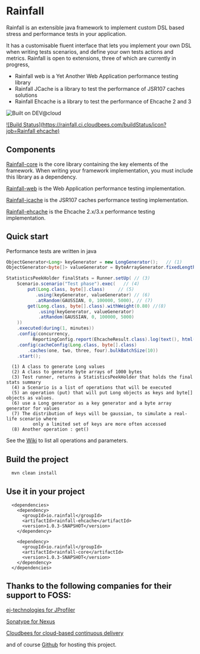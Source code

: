 Rainfall
========

Rainfall is an extensible java framework to implement custom DSL based stress and performance tests in your application.

It has a customisable fluent interface that lets you implement your own DSL when writing tests scenarios, and define your own tests actions and metrics.
Rainfall is open to extensions, three of which are currently in progress,
- Rainfall web is a Yet Another Web Application performance testing library
- Rainfall JCache is a library to test the performance of JSR107 caches solutions
- Rainfall Ehcache is a library to test the performance of Ehcache 2 and 3

![Built on DEV@cloud](https://www.cloudbees.com/sites/default/files/styles/large/public/Button-Built-on-CB-1.png?itok=3Tnkun-C)

[![Build Status](https://rainfall.ci.cloudbees.com/buildStatus/icon?job=Rainfall ehcache)](https://rainfall.ci.cloudbees.com/job/Rainfall%20ehcache/)

Components
----------
[Rainfall-core](https://github.com/aurbroszniowski/Rainfall-core) is the core library containing the key elements of the framework.
 When writing your framework implementation, you must include this library as a dependency.

[Rainfall-web](https://github.com/aurbroszniowski/Rainfall-web) is the Web Application performance testing implementation.

[Rainfall-jcache](https://github.com/aurbroszniowski/Rainfall-jcache) is the JSR107 caches performance testing implementation.

[Rainfall-ehcache](https://github.com/aurbroszniowski/Rainfall-ehcache) is the Ehcache 2.x/3.x performance testing implementation.


Quick start
-----------

Performance tests are written in java

```java
ObjectGenerator<Long> keyGenerator = new LongGenerator();   // (1)  
ObjectGenerator<byte[]> valueGenerator = ByteArrayGenerator.fixedLength(1000); // (2)

StatisticsPeekHolder finalStats = Runner.setUp( // (3) 
    Scenario.scenario("Test phase").exec(   // (4)
        put(Long.class, byte[].class)     // (5)   
           .using(keyGenerator, valueGenerator) // (6)
           .atRandom(GAUSSIAN, 0, 100000, 5000), // (7)
        get(Long.class, byte[].class).withWeight(0.80) //(8)
            .using(keyGenerator, valueGenerator)
            .atRandom(GAUSSIAN, 0, 100000, 5000)
    ))
    .executed(during(1, minutes))
    .config(concurrency, 
          ReportingConfig.report(EhcacheResult.class).log(text(), html()).summary(text()))
    .config(cacheConfig(Long.class, byte[].class)
        .caches(one, two, three, four).bulkBatchSize(10))
    .start();
```
 
```text
  (1) A class to generate Long values
  (2) A class to generate byte arrays of 1000 bytes
  (3) Test runner, returns a StatisticsPeekHolder that holds the final stats summary
  (4) a Scenario is a list of operations that will be executed
  (5) an operation (put) that will put Long objects as keys and byte[] objects as values.
  (6) use a Long generator as a key generator and a byte array generator for values
  (7) The distribution of keys will be gaussian, to simulate a real-life scenario where 
          only a limited set of keys are more often accessed
  (8) Another operation : get()        
```

See the [Wiki](https://github.com/aurbroszniowski/Rainfall-ehcache/wiki) to list all operations and parameters.


Build the project
-----------------
```maven
  mvn clean install
```

Use it in your project
----------------------
```maven
  <dependencies>
    <dependency>
      <groupId>io.rainfall</groupId>
      <artifactId>rainfall-ehcache</artifactId>
      <version>1.0.3-SNAPSHOT</version>
    </dependency>

    <dependency>
      <groupId>io.rainfall</groupId>
      <artifactId>rainfall-core</artifactId>
      <version>1.0.3-SNAPSHOT</version>
    </dependency>
  </dependencies>
```


Thanks to the following companies for their support to FOSS:
------------------------------------------------------------

[ej-technologies for JProfiler](http://www.ej-technologies.com/products/jprofiler/overview.html)

[Sonatype for Nexus](http://www.sonatype.org/)

[Cloudbees for cloud-based continuous delivery](https://www.cloudbees.com/)

and of course [Github](https://github.com/) for hosting this project.


